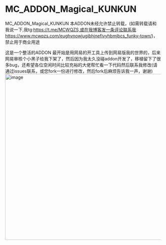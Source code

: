 # MC_ADDON_Magical_KUNKUN
MC_ADDON_Magical_KUNKUN
本ADDON未经允许禁止转载，(如需转载请和我说一下,我tg:https://t.me/MCWQZS,或在我博客发一条评论联系我https://www.mcwqzs.com/eughvnowjugibhjnefivyhbmjbcs_funky-town/)，禁止用于商业用途


这是一个整活的ADDON
最开始是用网易的开工具上传到网易版我的世界的，后来网易审核个小黑子给我下架了，然后因为我太久没碰addon开发了，移植留下了很多bug，还希望各位空闲时间比较充裕的大佬帮忙看一下代码然后联系我修改(请通过issues联系，或您fork一份进行修改，然后fork后麻烦告诉我一声，谢谢)
<img width="536" alt="image" src="https://github.com/MCWQZS/MC_ADDON_Magical_KUNKUN/assets/106253543/ac195297-555c-4bd2-a19e-1833ad9c3c7d">


